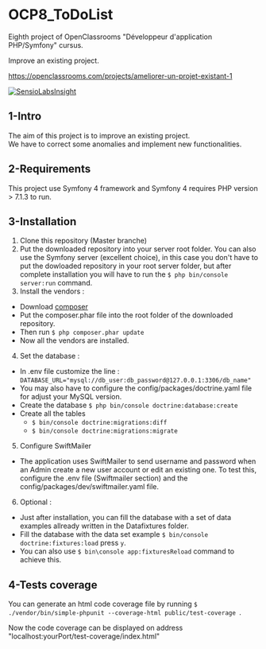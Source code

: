 # OCP8_ToDoList

Eighth project of OpenClassrooms "Développeur d'application PHP/Symfony" cursus. 

Improve an existing project.

https://openclassrooms.com/projects/ameliorer-un-projet-existant-1

[![SensioLabsInsight](https://insight.sensiolabs.com/projects/461ce1cb-8722-417c-8142-c657039da368/mini.png)](https://insight.sensiolabs.com/projects/461ce1cb-8722-417c-8142-c657039da368)

## 1-Intro 
The aim of this project is to improve an existing project.  
We have to correct some anomalies and implement new functionalities.
  
## 2-Requirements
This project use Symfony 4 framework and Symfony 4 requires PHP version > 7.1.3 to run. 

## 3-Installation 
1. Clone this repository (Master branche)
2. Put the downloaded repository into your server root folder. You can also use the Symfony server (excellent choice), in this case you don't have to put the dowloaded repository in your root server folder, but after complete installation you will have to run the `$ php bin/console server:run` command.
3. Install the vendors : 
  * Download [composer](https://getcomposer.org/)
  * Put the composer.phar file into the root folder of the downloaded repository.
  * Then run `$ php composer.phar update`
  * Now all the vendors are installed.
4. Set the database :
  * In .env file customize the line :
  `DATABASE_URL="mysql://db_user:db_password@127.0.0.1:3306/db_name"`
  * You may also have to configure the config/packages/doctrine.yaml file for adjust your MySQL version.
  * Create the database `$ php bin/console doctrine:database:create`
  * Create all the tables 
    * `$ bin/console doctrine:migrations:diff`  
    * `$ bin/console doctrine:migrations:migrate`
5. Configure SwiftMailer
  * The application uses SwiftMailer to send username and password when an Admin create a new user account or edit an existing one. To test this, configure the .env file (Swiftmailer section) and the config/packages/dev/swiftmailer.yaml file. 
6. Optional :
  * Just after installation, you can fill the database with a set of data examples allready written in the Datafixtures folder. 
  * Fill the database with the data set example `$ bin/console doctrine:fixtures:load` press `y`.
  * You can also use `$ bin\console app:fixturesReload` command to achieve this. 
  
## 4-Tests coverage
You can generate an html code coverage file by running `$ ./vendor/bin/simple-phpunit --coverage-html public/test-coverage `.

Now the code coverage can be displayed on address "localhost:yourPort/test-coverage/index.html"
